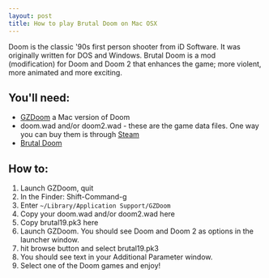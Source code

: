 ```yaml
---
layout: post
title: How to play Brutal Doom on Mac OSX
---
```


Doom is the classic '90s first person shooter from iD Software. 
It was originally written for DOS and Windows.
Brutal Doom is a mod (modification) for Doom and Doom 2 that enhances the game; 
more violent, more animated and more exciting. 

## You'll need:

- [GZDoom](http://alexey-lysiuk.github.io/gzdoom/) a Mac version of Doom
- doom.wad and/or doom2.wad - these are the game data files. 
One way you can buy them is through [Steam](http://store.steampowered.com/app/2280/)
- [Brutal Doom](http://www.moddb.com/mods/brutal-doom)

## How to:

1. Launch GZDoom, quit
2. In the Finder: Shift-Command-g
3. Enter `~/Library/Application Support/GZDoom`
4. Copy your doom.wad and/or doom2.wad here
5. Copy brutal19.pk3 here
6. Launch GZDoom. You should see Doom and Doom 2 as options in the launcher window.
7. hit browse button and select brutal19.pk3
8. You should see text in your Additional Parameter window.
9. Select one of the Doom games and enjoy!
 
